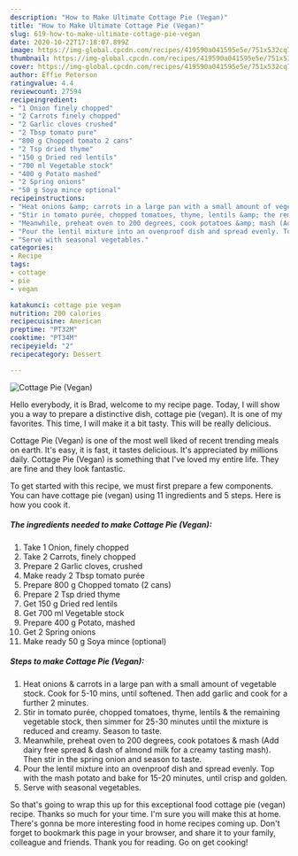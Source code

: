 ```yaml
---
description: "How to Make Ultimate Cottage Pie (Vegan)"
title: "How to Make Ultimate Cottage Pie (Vegan)"
slug: 619-how-to-make-ultimate-cottage-pie-vegan
date: 2020-10-22T17:18:07.899Z
image: https://img-global.cpcdn.com/recipes/419590a041595e5e/751x532cq70/cottage-pie-vegan-recipe-main-photo.jpg
thumbnail: https://img-global.cpcdn.com/recipes/419590a041595e5e/751x532cq70/cottage-pie-vegan-recipe-main-photo.jpg
cover: https://img-global.cpcdn.com/recipes/419590a041595e5e/751x532cq70/cottage-pie-vegan-recipe-main-photo.jpg
author: Effie Peterson
ratingvalue: 4.4
reviewcount: 27594
recipeingredient:
- "1 Onion finely chopped"
- "2 Carrots finely chopped"
- "2 Garlic cloves crushed"
- "2 Tbsp tomato pure"
- "800 g Chopped tomato 2 cans"
- "2 Tsp dried thyme"
- "150 g Dried red lentils"
- "700 ml Vegetable stock"
- "400 g Potato mashed"
- "2 Spring onions"
- "50 g Soya mince optional"
recipeinstructions:
- "Heat onions &amp; carrots in a large pan with a small amount of vegetable stock. Cook for 5-10 mins, until softened. Then add garlic and cook for a further 2 minutes."
- "Stir in tomato purée, chopped tomatoes, thyme, lentils &amp; the remaining vegetable stock, then simmer for 25-30 minutes until the mixture is reduced and creamy. Season to taste."
- "Meanwhile, preheat oven to 200 degrees, cook potatoes &amp; mash (Add dairy free spread &amp; dash of almond milk for a creamy tasting mash). Then stir in the spring onion and season to taste."
- "Pour the lentil mixture into an ovenproof dish and spread evenly. Top with the mash potato and bake for 15-20 minutes, until crisp and golden."
- "Serve with seasonal vegetables."
categories:
- Recipe
tags:
- cottage
- pie
- vegan

katakunci: cottage pie vegan 
nutrition: 200 calories
recipecuisine: American
preptime: "PT32M"
cooktime: "PT34M"
recipeyield: "2"
recipecategory: Dessert

---
```



![Cottage Pie (Vegan)](https://img-global.cpcdn.com/recipes/419590a041595e5e/751x532cq70/cottage-pie-vegan-recipe-main-photo.jpg)

Hello everybody, it is Brad, welcome to my recipe page. Today, I will show you a way to prepare a distinctive dish, cottage pie (vegan). It is one of my favorites. This time, I will make it a bit tasty. This will be really delicious.



Cottage Pie (Vegan) is one of the most well liked of recent trending meals on earth. It's easy, it is fast, it tastes delicious. It's appreciated by millions daily. Cottage Pie (Vegan) is something that I've loved my entire life. They are fine and they look fantastic.


To get started with this recipe, we must first prepare a few components. You can have cottage pie (vegan) using 11 ingredients and 5 steps. Here is how you cook it.

<!--inarticleads1-->

##### The ingredients needed to make Cottage Pie (Vegan):

1. Take 1 Onion, finely chopped
1. Take 2 Carrots, finely chopped
1. Prepare 2 Garlic cloves, crushed
1. Make ready 2 Tbsp tomato purée
1. Prepare 800 g Chopped tomato (2 cans)
1. Prepare 2 Tsp dried thyme
1. Get 150 g Dried red lentils
1. Get 700 ml Vegetable stock
1. Prepare 400 g Potato, mashed
1. Get 2 Spring onions
1. Make ready 50 g Soya mince (optional)




<!--inarticleads2-->

##### Steps to make Cottage Pie (Vegan):

1. Heat onions &amp; carrots in a large pan with a small amount of vegetable stock. Cook for 5-10 mins, until softened. Then add garlic and cook for a further 2 minutes.
1. Stir in tomato purée, chopped tomatoes, thyme, lentils &amp; the remaining vegetable stock, then simmer for 25-30 minutes until the mixture is reduced and creamy. Season to taste.
1. Meanwhile, preheat oven to 200 degrees, cook potatoes &amp; mash (Add dairy free spread &amp; dash of almond milk for a creamy tasting mash). Then stir in the spring onion and season to taste.
1. Pour the lentil mixture into an ovenproof dish and spread evenly. Top with the mash potato and bake for 15-20 minutes, until crisp and golden.
1. Serve with seasonal vegetables.




So that's going to wrap this up for this exceptional food cottage pie (vegan) recipe. Thanks so much for your time. I'm sure you will make this at home. There's gonna be more interesting food in home recipes coming up. Don't forget to bookmark this page in your browser, and share it to your family, colleague and friends. Thank you for reading. Go on get cooking!
